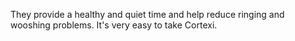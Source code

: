 They provide a healthy and quiet time and help reduce ringing and wooshing problems. It's very easy to take Cortexi.
